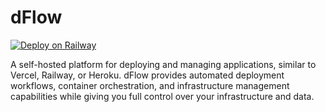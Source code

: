 # dFlow

[![Deploy on Railway](https://railway.com/button.svg)](https://railway.com/template/NNuPfr?referralCode=I9okFq)

A self-hosted platform for deploying and managing applications, similar to
Vercel, Railway, or Heroku. dFlow provides automated deployment workflows,
container orchestration, and infrastructure management capabilities while giving
you full control over your infrastructure and data.
